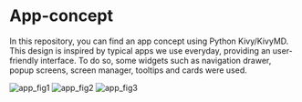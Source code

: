 # App-concept
In this repository, you can find an app concept using Python Kivy/KivyMD. This design is inspired by typical apps we use everyday, providing an user-friendly interface. To do so, some widgets such as navigation drawer, popup screens, screen manager, tooltips and cards were used. 

![app_fig1](https://user-images.githubusercontent.com/104549931/165881484-8b386e8c-dedf-40a1-a4e7-987045912ac5.jpg)
![app_fig2](https://user-images.githubusercontent.com/104549931/165881488-e1859546-1f45-45c9-bce3-5d51c735a313.jpg)
![app_fig3](https://user-images.githubusercontent.com/104549931/165881642-4266490b-9fb5-4054-abdf-657f262ed7b5.jpg)
